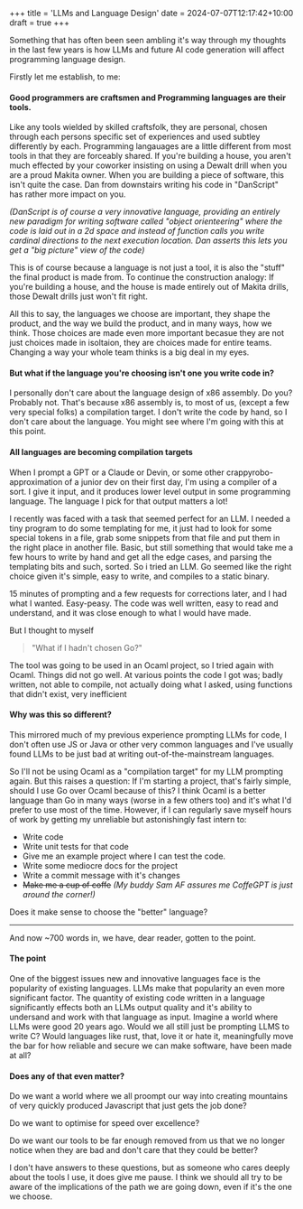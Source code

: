 +++
title = 'LLMs and Language Design'
date = 2024-07-07T12:17:42+10:00
draft = true
+++

Something that has often been seen ambling it's way through my thoughts in the last few years is how LLMs and future AI code generation will affect programming language design.

Firstly let me establish, to me:
#### Good programmers are craftsmen and Programming languages are their tools.

Like any tools wielded by skilled craftsfolk, they are personal, chosen through each persons specific set of experiences and used subtley differently by each. 
Programming langauages are a little different from most tools in that they are forceably shared. If you're building a house, you aren't much effected by your coworker insisting on using a Dewalt drill when you are a proud Makita owner. 
When you are building a piece of software, this isn't quite the case. Dan from downstairs writing his code in "DanScript" has rather more impact on you.

*(DanScript is of course a very innovative language, providing an entirely new paradigm for writing software called "object orienteering" where the code is laid out in a 2d space and instead of function calls you write cardinal directions to the next execution location. Dan asserts this lets you get a "big picture" view of the code)*

 This is of course because a language is not just a tool, it is also the "stuff" the final product is made from. To continue the construction analogy: If you're building a house, and the house is made entirely out of Makita drills, those Dewalt drills just won't fit right.   

All this to say, the languages we choose are important, they shape the product, and the way we build the product, and in many ways, how we think. Those choices are made even more important becasue they are not just choices made in isoltaion, they are choices made for entire teams. Changing a way your whole team thinks is a big deal in my eyes.  

#### But what if the language you're choosing isn't one you write code in? 

I personally don't care about the language design of x86 assembly. Do you? Probably not. That's because x86 assembly is, to most of us, (except a few very special folks) a compilation target. I don't write the code by hand, so I don't care about the language. You might see where I'm going with this at this point.

#### All languages are becoming compilation targets

When I prompt a GPT or a Claude or Devin, or some other crappyrobo-approximation of a junior dev on their first day, I'm using a compiler of a sort.
I give it input, and it produces lower level output in some programming language. The language I pick for that output matters a lot!

I recently was faced with a task that seemed perfect for an LLM. I needed a tiny program to do some templating for me, it just had to look for some special tokens in a file, grab some snippets from that file and put them in the right place in another file. Basic, but still something that would take me a few hours to write by hand and get all the edge cases, and parsing the templating bits and such, sorted.
So i tried an LLM. Go seemed like the right choice given it's simple, easy to write, and compiles to a static binary.

15 minutes of prompting and a few requests for corrections later, and I had what I wanted. Easy-peasy. The code was well written, easy to read and understand, and it was close enough to what I would have made.

But I thought to myself 

>"What if I hadn't chosen Go?"

The tool was going to be used in an Ocaml project, so I tried again with Ocaml. 
Things did not go well. At various points the code I got was; badly written, not able to compile, not actually doing what I asked, using functions that didn't exist, very inefficient

#### Why was this so different?

This mirrored much of my previous experience prompting LLMs for code, I don't often use JS or Java or other very common languages and I've usually found LLMs to be just bad at writing out-of-the-mainstream languages.

So I'll not be using Ocaml as a "compilation target" for my LLM prompting again. 
But this raises a question:
If I'm starting a project, that's fairly simple, should I use Go over Ocaml because of this?
I think Ocaml is a better language than Go in many ways (worse in a few others too) and it's what I'd prefer to use most of the time. However, if I can regularly save myself hours of work by getting my unreliable but astonishingly fast intern to: 

- Write code
- Write unit tests for that code
- Give me an example project where I can test the code. 
- Write some mediocre docs for the project
- Write a commit message with it's changes
- ~~Make me a cup of coffe~~ *(My buddy Sam AF assures me CoffeGPT is just around the corner!)*

Does it make sense to choose the "better" language? 

---
And now ~700 words in, we have, dear reader, gotten to the point.

#### The point

One of the biggest issues new and innovative languages face is the popularity of existing languages. LLMs make that popularity an even more significant factor. The quantity of existing code written in a language significantly effects both an LLMs output quality and it's ability to undersand and work with that language as input. 
Imagine a world where LLMs were good 20 years ago. Would we all still just be prompting LLMS to write C? Would languages like rust, that, love it or hate it, meaningfully move the bar for how reliable and secure we can make software, have been made at all? 

#### Does any of that even matter? 

Do we want a world where we all proompt our way into creating mountains of very quickly produced Javascript that just gets the job done?

Do we want to optimise for speed over excellence?

Do we want our tools to be far enough removed from us that we no longer notice when they are bad and don't care that they could be better? 

I don't have answers to these questions, but as someone who cares deeply about the tools I use, it does give me pause. I think we should all try to be aware of the implications of the path we are going down, even if it's the one we choose.



